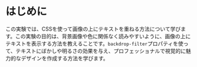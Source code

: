 # はじめに

この実験では、CSSを使って画像の上にテキストを重ねる方法について学びます。この実験の目的は、背景画像や色に関係なく読みやすいように、画像の上にテキストを表示する方法を教えることです。`backdrop-filter`プロパティを使って、テキストにぼかしや明るさの効果を与え、プロフェッショナルで視覚的に魅力的なデザインを作成する方法を学びます。
